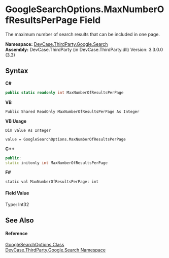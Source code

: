 # GoogleSearchOptions.MaxNumberOfResultsPerPage Field
 

The maximum number of search results that can be included in one page.

**Namespace:**&nbsp;<a href="N_DevCase_ThirdParty_Google_Search">DevCase.ThirdParty.Google.Search</a><br />**Assembly:**&nbsp;DevCase.ThirdParty (in DevCase.ThirdParty.dll) Version: 3.3.0.0 (3.3)

## Syntax

**C#**<br />
``` C#
public static readonly int MaxNumberOfResultsPerPage
```

**VB**<br />
``` VB
Public Shared ReadOnly MaxNumberOfResultsPerPage As Integer
```

**VB Usage**<br />
``` VB Usage
Dim value As Integer

value = GoogleSearchOptions.MaxNumberOfResultsPerPage

```

**C++**<br />
``` C++
public:
static initonly int MaxNumberOfResultsPerPage
```

**F#**<br />
``` F#
static val MaxNumberOfResultsPerPage: int
```


#### Field Value
Type: Int32

## See Also


#### Reference
<a href="T_DevCase_ThirdParty_Google_Search_GoogleSearchOptions">GoogleSearchOptions Class</a><br /><a href="N_DevCase_ThirdParty_Google_Search">DevCase.ThirdParty.Google.Search Namespace</a><br />
